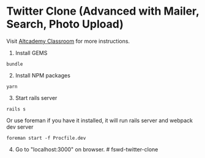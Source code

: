 # Twitter Clone (Advanced with Mailer, Search, Photo Upload)

Visit [Altcademy Classroom](https://www.altcademy.com/classroom/) for more instructions.

1. Install GEMS

```
bundle
```

2. Install NPM packages

```
yarn
```

3. Start rails server

```
rails s
```

Or use foreman if you have it installed, it will run rails server and webpack dev server

```
foreman start -f Procfile.dev
```

4. Go to "localhost:3000" on browser.
#   f s w d - t w i t t e r - c l o n e  
 